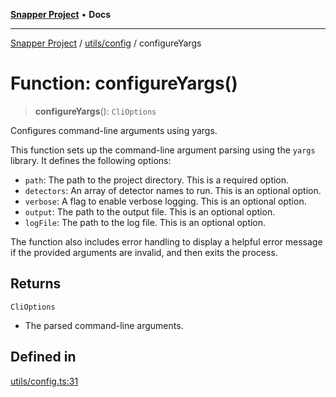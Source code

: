[**Snapper Project**](../../../README.md) • **Docs**

***

[Snapper Project](../../../README.md) / [utils/config](../README.md) / configureYargs

# Function: configureYargs()

> **configureYargs**(): `CliOptions`

Configures command-line arguments using yargs.

This function sets up the command-line argument parsing using the `yargs`
library. It defines the following options:

- `path`: The path to the project directory. This is a required option.
- `detectors`: An array of detector names to run. This is an optional option.
- `verbose`: A flag to enable verbose logging. This is an optional option.
- `output`: The path to the output file. This is an optional option.
- `logFile`: The path to the log file. This is an optional option.

The function also includes error handling to display a helpful error message
if the provided arguments are invalid, and then exits the process.

## Returns

`CliOptions`

- The parsed command-line arguments.

## Defined in

[utils/config.ts:31](https://github.com/asifqatar/Snapper/blob/cbd1e990f7eda7e735082611ff93e8f046c82e35/utils/config.ts#L31)
